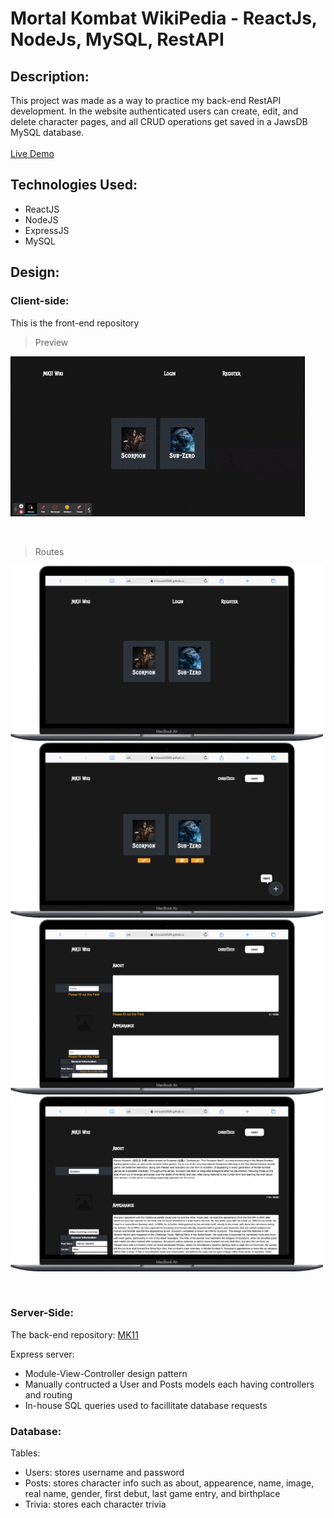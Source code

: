 # Mortal Kombat WikiPedia - ReactJs, NodeJs, MySQL, RestAPI


## Description:

This project was made as a way to practice my back-end RestAPI development.
In the website authenticated users can create, edit, and delete character pages, and all 
CRUD operations get saved in a JawsDB MySQL database.
<br>
<br>
<a href="https://chriscash2020.github.io/mk11-client/" target="_blank" >Live Demo</a>

## Technologies Used:

- ReactJS
- NodeJS
- ExpressJS
- MySQL

## Design:

### Client-side:

This is the front-end repository

> Preview
<p>
<img src="https://github.com/ChrisCash2020/Images/blob/master/mk11/mk11.gif" />
</p>

<br/>

> Routes
<p float="left">
<img src="https://github.com/ChrisCash2020/Images/blob/master/mk11/home.png" width="500" height="280" />
<img src="https://github.com/ChrisCash2020/Images/blob/master/mk11/logged.png" width="500" height="280" />
<img src="https://github.com/ChrisCash2020/Images/blob/master/mk11/create.png" width="500" height="280" />
<img src="https://github.com/ChrisCash2020/Images/blob/master/mk11/edit.png" width="500" height="280" />
</p>

<br/>


### Server-Side:

The back-end repository: <a href="https://github.com/ChrisCash2020/mk11-server1/" target="_blank" >MK11</a>

Express server:
  - Module-View-Controller design pattern
  - Manually contructed a User and Posts models each having controllers and routing
  - In-house SQL queries used to facillitate database requests

### Database:

Tables:
- Users: stores username and password
- Posts: stores character info such as about, appearence, name, image, real name, gender, first debut, last game entry, and birthplace 
- Trivia: stores each character trivia 



  
